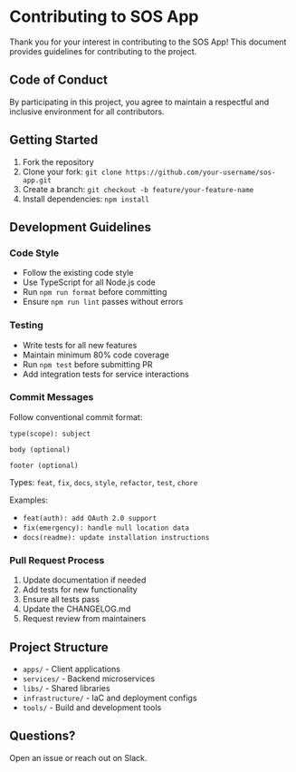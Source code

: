 # Contributing to SOS App

Thank you for your interest in contributing to the SOS App! This document provides guidelines for contributing to the project.

## Code of Conduct

By participating in this project, you agree to maintain a respectful and inclusive environment for all contributors.

## Getting Started

1. Fork the repository
2. Clone your fork: `git clone https://github.com/your-username/sos-app.git`
3. Create a branch: `git checkout -b feature/your-feature-name`
4. Install dependencies: `npm install`

## Development Guidelines

### Code Style

- Follow the existing code style
- Use TypeScript for all Node.js code
- Run `npm run format` before committing
- Ensure `npm run lint` passes without errors

### Testing

- Write tests for all new features
- Maintain minimum 80% code coverage
- Run `npm test` before submitting PR
- Add integration tests for service interactions

### Commit Messages

Follow conventional commit format:

```
type(scope): subject

body (optional)

footer (optional)
```

Types: `feat`, `fix`, `docs`, `style`, `refactor`, `test`, `chore`

Examples:
- `feat(auth): add OAuth 2.0 support`
- `fix(emergency): handle null location data`
- `docs(readme): update installation instructions`

### Pull Request Process

1. Update documentation if needed
2. Add tests for new functionality
3. Ensure all tests pass
4. Update the CHANGELOG.md
5. Request review from maintainers

## Project Structure

- `apps/` - Client applications
- `services/` - Backend microservices
- `libs/` - Shared libraries
- `infrastructure/` - IaC and deployment configs
- `tools/` - Build and development tools

## Questions?

Open an issue or reach out on Slack.
